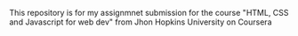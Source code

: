 This repository is for my assignmnet submission for the course "HTML, CSS and Javascript for web dev" from Jhon Hopkins University on Coursera
